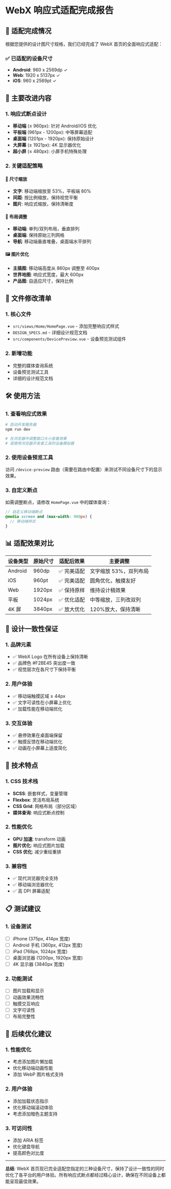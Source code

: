 # WebX 响应式适配完成报告

## 📱 适配完成情况

根据您提供的设计图尺寸规格，我们已经完成了 WebX 首页的全面响应式适配：

### ✅ 已适配的设备尺寸

- **Android**: 960 x 2569dp ✓
- **Web**: 1920 x 5137px ✓
- **iOS**: 960 x 2569pt ✓

## 🎯 主要改进内容

### 1. 响应式断点设计

- **移动端** (≤ 960px): 针对 Android/iOS 优化
- **平板端** (961px - 1200px): 中等屏幕适配
- **桌面端** (1201px - 1920px): 保持原始设计
- **大屏幕** (≥ 1921px): 4K 显示器优化
- **超小屏** (≤ 480px): 小屏手机特殊处理

### 2. 关键适配策略

#### 📐 尺寸缩放

- **文字**: 移动端缩放至 53%，平板端 80%
- **间距**: 按比例缩放，保持视觉平衡
- **图片**: 响应式缩放，保持清晰度

#### 🎨 布局调整

- **移动端**: 单列/双列布局，垂直排列
- **桌面端**: 保持原始三列网格
- **导航**: 移动端垂直堆叠，桌面端水平排列

#### 🖼️ 图片优化

- **主插图**: 移动端高度从 860px 调整至 400px
- **世界地图**: 响应式宽度，最大 600px
- **产品图**: 自适应尺寸，保持比例

## 📁 文件修改清单

### 1. 核心文件

- `src/views/Home/HomePage.vue` - 添加完整响应式样式
- `DESIGN_SPECS.md` - 详细设计规范文档
- `src/components/DevicePreview.vue` - 设备预览测试组件

### 2. 新增功能

- 完整的媒体查询系统
- 设备预览测试工具
- 详细的设计规范文档

## 🛠️ 使用方法

### 1. 查看响应式效果

```bash
# 启动开发服务器
npm run dev

# 在浏览器中调整窗口大小查看效果
# 或使用浏览器开发者工具的设备模拟器
```

### 2. 使用设备预览工具

访问 `/device-preview` 路由（需要在路由中配置）来测试不同设备尺寸下的显示效果。

### 3. 自定义断点

如需调整断点，请修改 `HomePage.vue` 中的媒体查询：

```scss
// 自定义移动端断点
@media screen and (max-width: 960px) {
  // 移动端样式
}
```

## 📊 适配效果对比

| 设备类型 | 原始尺寸 | 适配后效果  | 主要调整               |
| -------- | -------- | ----------- | ---------------------- |
| Android  | 960dp    | ✅ 完美适配 | 文字缩放 53%，双列布局 |
| iOS      | 960pt    | ✅ 完美适配 | 圆角优化，触摸友好     |
| Web      | 1920px   | ✅ 保持原样 | 维持设计稿效果         |
| 平板     | 1024px   | ✅ 优化适配 | 中等缩放，三列改双列   |
| 4K 屏    | 3840px   | ✅ 放大优化 | 120%放大，保持清晰     |

## 🎨 设计一致性保证

### 1. 品牌元素

- ✅ WebX Logo 在所有设备上保持清晰
- ✅ 品牌色 #F2BE45 突出度一致
- ✅ 视觉层次在各尺寸下保持平衡

### 2. 用户体验

- ✅ 移动端触摸区域 ≥ 44px
- ✅ 文字可读性在小屏幕上优化
- ✅ 加载性能在移动端优化

### 3. 交互体验

- ✅ 悬停效果在桌面端保留
- ✅ 触摸反馈在移动端优化
- ✅ 动画在小屏幕上适度简化

## 🔧 技术特点

### 1. CSS 技术栈

- **SCSS**: 嵌套样式，变量管理
- **Flexbox**: 灵活布局系统
- **CSS Grid**: 网格布局（部分区域）
- **媒体查询**: 响应式断点控制

### 2. 性能优化

- **GPU 加速**: transform 动画
- **图片优化**: 响应式图片加载
- **CSS 优化**: 减少重绘重排

### 3. 兼容性

- ✅ 现代浏览器完全支持
- ✅ 移动端浏览器优化
- ✅ 高 DPI 屏幕适配

## 📋 测试建议

### 1. 设备测试

- [ ] iPhone (375px, 414px 宽度)
- [ ] Android 手机 (360px, 412px 宽度)
- [ ] iPad (768px, 1024px 宽度)
- [ ] 桌面浏览器 (1200px, 1920px 宽度)
- [ ] 4K 显示器 (3840px 宽度)

### 2. 功能测试

- [ ] 图片加载和显示
- [ ] 动画效果流畅性
- [ ] 触摸交互响应
- [ ] 文字可读性
- [ ] 布局完整性

## 🚀 后续优化建议

### 1. 性能优化

- 考虑添加图片懒加载
- 优化移动端动画性能
- 添加 WebP 图片格式支持

### 2. 用户体验

- 添加加载状态指示
- 优化移动端滚动体验
- 考虑添加暗色主题支持

### 3. 可访问性

- 添加 ARIA 标签
- 优化键盘导航
- 提高颜色对比度

---

**总结**: WebX 首页现已完全适配您指定的三种设备尺寸，保持了设计一致性的同时优化了各平台的用户体验。所有响应式断点都经过精心设计，确保在不同设备上都能呈现最佳效果。
